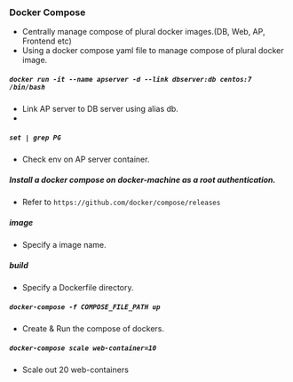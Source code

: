 ### Docker Compose
- Centrally manage compose of plural docker images.(DB, Web, AP, Frontend etc)
- Using a docker compose yaml file to manage compose of plural docker image.

##### `docker run -it --name apserver -d --link dbserver:db centos:7 /bin/bash`
- Link AP server to DB server using alias db.
-  

##### `set | grep PG`
- Check env on AP server container.

##### Install a docker compose on docker-machine as a root authentication.
- Refer to `https://github.com/docker/compose/releases`

##### image
- Specify a image name.

##### build
- Specify a Dockerfile directory.

##### `docker-compose -f COMPOSE_FILE_PATH up`
- Create & Run the compose of dockers.

##### `docker-compose scale web-container=10`
- Scale out 20 web-containers

